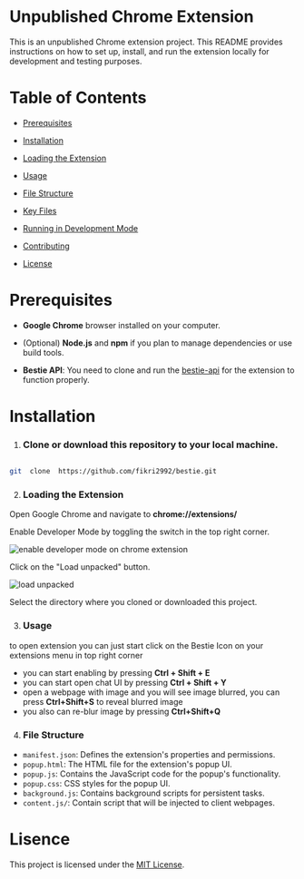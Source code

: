 
# Unpublished Chrome Extension



This is an unpublished Chrome extension project. This README provides instructions on how to set up, install, and run the extension locally for development and testing purposes.



# Table of Contents



- [Prerequisites](#prerequisites)

- [Installation](#installation)

- [Loading the Extension](#loading-the-extension)

- [Usage](#usage)

- [File Structure](#file-structure)

- [Key Files](#key-files)

- [Running in Development Mode](#running-in-development-mode)

- [Contributing](#contributing)

- [License](#license)



# Prerequisites



-  **Google Chrome** browser installed on your computer.

- (Optional) **Node.js** and **npm** if you plan to manage dependencies or use build tools.

- **Bestie API**: You need to clone and run the [bestie-api](https://github.com/fikri2992/bestie-api) for the extension to function properly.


# Installation


1.  ### **Clone or download** this repository to your local machine.

```bash

git  clone  https://github.com/fikri2992/bestie.git

```

2. ### **Loading the Extension**

Open Google Chrome and navigate to **chrome://extensions/**



Enable Developer Mode by toggling the switch in the top right corner.

  ![enable developer mode on chrome extension](https://i.imgur.com/2sDnVX1.png)

Click on the "Load unpacked" button.

  ![load unpacked](https://i.imgur.com/N9v9DOR.png)

Select the directory where you cloned or downloaded this project.

3. ### **Usage**
to open extension you can just start click on the Bestie Icon on your extensions menu in top right corner 
- you can start enabling by pressing **Ctrl + Shift + E** 
- you can start open chat UI by pressing **Ctrl + Shift + Y**
- open a webpage with image and you will see image blurred, you can press **Ctrl+Shift+S** to reveal blurred image
- you also can re-blur image by pressing **Ctrl+Shift+Q**

4. ### File Structure

-   `manifest.json`: Defines the extension's properties and permissions.
-   `popup.html`: The HTML file for the extension's popup UI.
-   `popup.js`: Contains the JavaScript code for the popup's functionality.
-   `popup.css`: CSS styles for the popup UI.
-   `background.js`: Contains background scripts for persistent tasks.
-   `content.js/`: Contain script that will be injected to client webpages.

# Lisence
This project is licensed under the [MIT License](https://mit-license.org/).